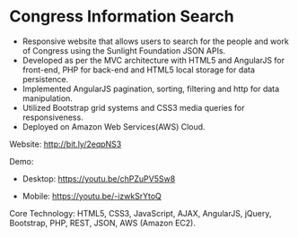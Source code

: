 # Congress Information Search
- Responsive website that allows users to search for the people and work of Congress using the Sunlight Foundation JSON APIs.
- Developed as per the MVC architecture with HTML5 and AngularJS for front-end, PHP for back-end and HTML5 local storage for data persistence.
- Implemented AngularJS pagination, sorting, filtering and http for data manipulation.
- Utilized Bootstrap grid systems and CSS3 media queries for responsiveness.
- Deployed on Amazon Web Services(AWS) Cloud.

Website: http://bit.ly/2eqpNS3

Demo:
- Desktop: https://youtu.be/chPZuPV5Sw8

- Mobile: https://youtu.be/-izwkSrYtoQ 

Core Technology: HTML5, CSS3, JavaScript, AJAX, AngularJS, jQuery, Bootstrap, PHP, REST, JSON, AWS (Amazon EC2).
